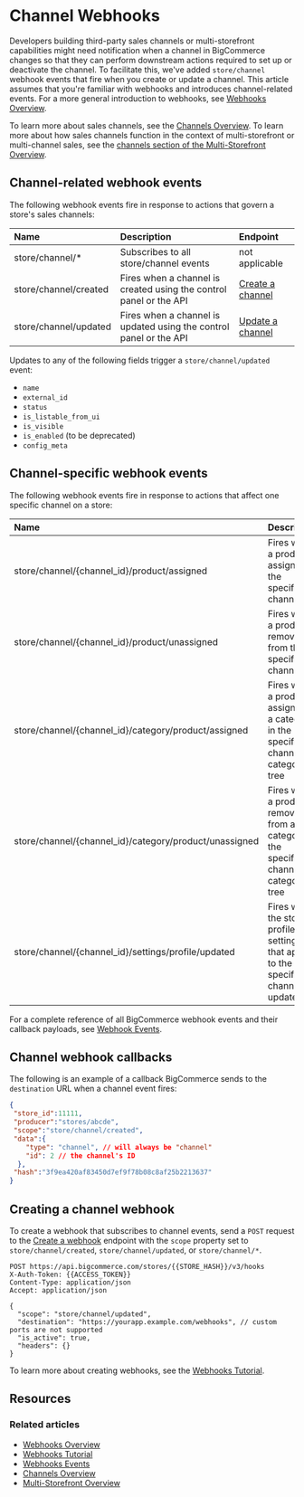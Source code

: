 # Channel Webhooks

Developers building third-party sales channels or multi-storefront capabilities might need notification when a channel in BigCommerce changes so that they can perform downstream actions required to set up or deactivate the channel. To facilitate this, we've added `store/channel` webhook events that fire when you create or update a channel. This article assumes that you're familiar with webhooks and introduces channel-related events. For a more general introduction to webhooks, see [Webhooks Overview](/api-docs/getting-started/webhooks/about-webhooks).

To learn more about sales channels, see the [Channels Overview](/api-docs/channels/guide/overview). To learn more about how sales channels function in the context of multi-storefront or multi-channel sales, see the [channels section of the Multi-Storefront Overview](/api-docs/multi-storefront/overview#channels).

## Channel-related webhook events

The following webhook events fire in response to actions that govern a store's sales channels:

| Name                  | Description | Endpoint |
|:----------------------|:------------|:---------|
| store/channel/*       | Subscribes to all store/channel events | not applicable |
| store/channel/created | Fires when a channel is created using the control panel or the API | [Create a channel](/api-reference/store-management/channels/channels/createchannel) |
| store/channel/updated | Fires when a channel is updated using the control panel or the API | [Update a channel](/api-reference/store-management/channels/channels/updatechannel) |

Updates to any of the following fields trigger a `store/channel/updated` event:

* `name`
* `external_id`
* `status`
* `is_listable_from_ui`
* `is_visible`
* `is_enabled` (to be deprecated)
* `config_meta`

## Channel-specific webhook events

The following webhook events fire in response to actions that affect one specific channel on a store:

| Name                                                   | Description                                               | Endpoint |
|:-------------------------------------------------------|:----------------------------------------------------------|:---------|
| store/channel/{channel_id}/product/assigned            | Fires when a product is assigned to the specified channel | [Create product channel assignments](/api-reference/store-management/catalog/products-channel-assignments/createproductchannelassignments) |
| store/channel/{channel_id}/product/unassigned          | Fires when a product is removed from the specified channel | [Delete product channel assignments](/api-reference/store-management/catalog/products-channel-assignments/deleteproductchannelassignments) |
| store/channel/{channel_id}/category/product/assigned   | Fires when a product is assigned to a category in the specified channel's category tree | [Create product category assignments](/api-reference/store-management/catalog/products-category-assignments/deleteproductscategoryassignments) |
| store/channel/{channel_id}/category/product/unassigned | Fires when a product is removed from a category in the specified channel's category tree | [Delete product category assignments](/api-reference/store-management/catalog/products-category-assignments/createproductscategoryassignments) |
| store/channel/{channel_id}/settings/profile/updated    | Fires when the store profile settings that apply to the specified channel are updated | [Update store profile settings](/api-reference/store-management/settings/store-profile/putstoreprofilesettings) |

For a complete reference of all BigCommerce webhook events and their callback payloads, see [Webhook Events](https://developer.bigcommerce.com/docs/ZG9jOjIyMDczNA-webhook-events).

## Channel webhook callbacks

The following is an example of a callback BigCommerce sends to the `destination` URL when a channel event fires:

```json title="Example: channel event callback" lineNumbers
{
 "store_id":11111,
 "producer":"stores/abcde",
 "scope":"store/channel/created",
 "data":{
    "type": "channel", // will always be "channel"
    "id": 2 // the channel's ID
  },
 "hash":"3f9ea420af83450d7ef9f78b08c8af25b2213637"
}
 ```

## Creating a channel webhook

To create a webhook that subscribes to channel events, send a `POST` request to the [Create a webhook](/api-reference/webhooks/webhooks/createwebhooks) endpoint with the `scope` property set to `store/channel/created`, `store/channel/updated`, or `store/channel/*`.

```http title="Example request: Create a webhook" lineNumbers
POST https://api.bigcommerce.com/stores/{{STORE_HASH}}/v3/hooks
X-Auth-Token: {{ACCESS_TOKEN}}
Content-Type: application/json
Accept: application/json

{
  "scope": "store/channel/updated",
  "destination": "https://yourapp.example.com/webhooks", // custom ports are not supported
  "is_active": true,
  "headers": {}
}
```

To learn more about creating webhooks, see the [Webhooks Tutorial](/api-docs/store-management/webhooks/tutorial).


## Resources

### Related articles

* [Webhooks Overview](/api-docs/store-management/webhooks/overview)
* [Webhooks Tutorial](/api-docs/store-management/webhooks/tutorial)
* [Webhooks Events](/api-docs/store-management/webhooks/webhook-events)
* [Channels Overview](/api-docs/channels/guide/overview)
* [Multi-Storefront Overview](/api-docs/multi-storefront/overview)

